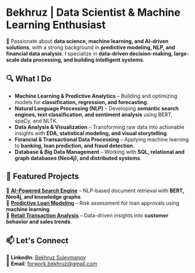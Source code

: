# **Bekhruz | Data Scientist & Machine Learning Enthusiast**  

🚀 Passionate about **data science, machine learning, and AI-driven solutions**, with a strong background in **predictive modeling, NLP, and financial data analysis**. I specialize in **data-driven decision-making, large-scale data processing, and building intelligent systems**.  

## 🔍 **What I Do**  
- **Machine Learning & Predictive Analytics** – Building and optimizing models for **classification, regression, and forecasting**.  
- **Natural Language Processing (NLP)** – Developing **semantic search engines, text classification, and sentiment analysis** using BERT, spaCy, and NLTK.  
- **Data Analysis & Visualization** – Transforming raw data into actionable insights with **EDA, statistical modeling, and visual storytelling**.  
- **Financial & Transactional Data Processing** – Applying machine learning to **banking, loan prediction, and fraud detection**.  
- **Database & Big Data Management** – Working with **SQL, relational and graph databases (Neo4j), and distributed systems**.  

## 📂 **Featured Projects**  
🔹 **[AI-Powered Search Engine](https://github.com/thebekhruz/Data_Analysis_Online_Retail_Transactions)** – NLP-based document retrieval with **BERT, Neo4j, and knowledge graphs**.  
🔹 **[Predictive Loan Modeling](https://github.com/thebekhruz/predictive_modelling)** – Risk assessment for loan approvals using **machine learning**.  
🔹 **[Retail Transaction Analysis](https://github.com/thebekhruz/Data_Analysis_Online_Retail_Transactions)** – Data-driven insights into **customer behavior and sales trends**.  

## 📫 **Let's Connect**  
💼 **LinkedIn**: [Bekhruz Suleymanov](https://www.linkedin.com/in/bekhruzsuleymanov/)  
📧 **Email**: forwork.bekhruz@gmail.com  
